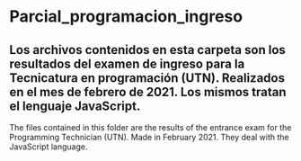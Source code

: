 # Parcial_programacion_ingreso

Los archivos contenidos en esta carpeta son los resultados del examen de ingreso para la Tecnicatura en programación (UTN). Realizados en el mes de febrero de 2021.
Los mismos tratan el lenguaje JavaScript.
--------------------------------------------------------------------------------------------------------------------------------------------------------------------
The files contained in this folder are the results of the entrance exam for the Programming Technician (UTN). Made in February 2021.
They deal with the JavaScript language.
